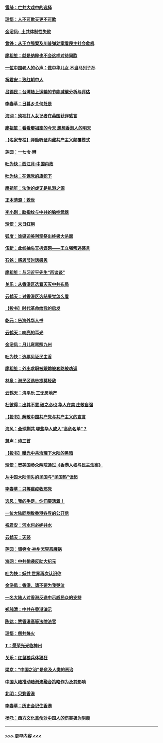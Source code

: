 #### [雪绮：亡共大戏中的选择](../pages/nsc993/n11699922.md?t=12051201) 
#### [理悟：人不可欺天更不可欺](../pages/nsc993/n11699657.md?t=12051201) 
#### [金浴凤:  土共体制性失败](../pages/nsc993/n11699361.md?t=12051201) 
#### [曾铮：从王立强案及川普弹劾案看民主社会危机](../pages/nsc993/n11699318.md?t=12051201) 
#### [廖祖笙：就是纳粹也不会这样对待同胞](../pages/nsc993/n11697658.md?t=12051201) 
#### [一位中国老人的心声：做中华儿女 不当马列子孙](../pages/nsc993/n11697525.md?t=12051201) 
#### [祝君安：致红朝中人](../pages/nsc993/n11697518.md?t=12051201) 
#### [吕锡民：台湾陆上运输的节能减碳分析与评估](../pages/nsc993/n11694983.md?t=12051201) 
#### [李春草：日暮乡关何处是](../pages/nsc993/n11694805.md?t=12051201) 
#### [海网：殃视打人女记者在英国获罪感言](../pages/nsc993/n11693832.md?t=12051201) 
#### [廖祖笙：看看廖祖笙的今天 想想香港人的明天](../pages/nsc993/n11693707.md?t=12051201) 
#### [【名家专栏】弹劾听证内藏共产主义颠覆模式](../pages/nsc993/n11693563.md?t=12051201) 
#### [莲园：一七令‧辨](../pages/nsc993/n11692558.md?t=12051201) 
#### [吐为快：西江月·中国内政](../pages/nsc993/n11692071.md?t=12051201) 
#### [吐为快：在保党的旗帜下](../pages/nsc993/n11691188.md?t=12051201) 
#### [廖祖笙：法治的虚无是乱港之源](../pages/nsc993/n11690605.md?t=12051201) 
#### [正本清源：救世](../pages/nsc993/n11689134.md?t=12051201) 
#### [李小刚：脑指纹与中共的脑控武器](../pages/nsc993/n11688900.md?t=12051201) 
#### [理悟：末日红朝](../pages/nsc993/n11688829.md?t=12051201) 
#### [弧度：谁逼迫美利坚祭出终极大杀器](../pages/nsc993/n11688735.md?t=12051201) 
#### [伍新：此线抽头天拆谍网——王立强叛逃感言](../pages/nsc993/n11687981.md?t=12051201) 
#### [石铭：感恩节时话感恩](../pages/nsc993/n11687568.md?t=12051201) 
#### [廖祖笙：与习近平先生“再谈谈”](../pages/nsc993/n11687005.md?t=12051201) 
#### [关乐：从香港区选看天灭中共布局](../pages/nsc993/n11686647.md?t=12051201) 
#### [云鹤天：对香港区选结果党怎么看](../pages/nsc993/n11686216.md?t=12051201) 
#### [【投书】时代革命给我的启发](../pages/nsc993/n11684287.md?t=12051201) 
#### [乾元：告海外华人书](../pages/nsc993/n11684044.md?t=12051201) 
#### [云鹤天：响亮的耳光](../pages/nsc993/n11684254.md?t=12051201) 
#### [金浴凤：月儿弯弯照九州](../pages/nsc993/n11684231.md?t=12051201) 
#### [吐为快：选票见证民主香](../pages/nsc993/n11684206.md?t=12051201) 
#### [廖祖笙：外出求职被跟踪被套路被劝返](../pages/nsc993/n11683874.md?t=12051201) 
#### [林泉：港民区选告捷莫轻敌](../pages/nsc993/n11683930.md?t=12051201) 
#### [云鹤天：清平乐 三无房地产](../pages/nsc993/n11681521.md?t=12051201) 
#### [杜彼得：出其不意 破之必也 华人在美 庄敬自强](../pages/nsc993/n11679554.md?t=12051201) 
#### [【投书】解散中国共产党与共产主义的宣言](../pages/nsc993/n11679177.md?t=12051201) 
#### [海风：全球剿共 哪些华人或入“高危名单”？](../pages/nsc993/n11678617.md?t=12051201) 
#### [慧声：诗三首](../pages/nsc993/n11678848.md?t=12051201) 
#### [【投书】曝光中共治理下大陆的黑暗](../pages/nsc993/n11678674.md?t=12051201) 
#### [理悟：贺美国参众两院通过《香港人权与民主法案》](../pages/nsc993/n11678104.md?t=12051201) 
#### [从中国大陆消失的民国与“民国热”谈起](../pages/nsc993/n11678075.md?t=12051201) 
#### [李春草：只等瘟疫收邪党](../pages/nsc993/n11677308.md?t=12051201) 
#### [逸风：我的手足，你们要活着！](../pages/nsc993/n11676352.md?t=12051201) 
#### [一位大陆同胞致香港各界的公开信](../pages/nsc993/n11675761.md?t=12051201) 
#### [祝君安：河水何必妒井水](../pages/nsc993/n11675746.md?t=12051201) 
#### [云鹤天：天怒](../pages/nsc993/n11675718.md?t=12051201) 
#### [莲园：调笑令‧神州怎容恶魔祸](../pages/nsc993/n11675648.md?t=12051201) 
#### [海网：中共偷袭反助大纪元](../pages/nsc993/n11673515.md?t=12051201) 
#### [吐为快：妖共 世界再次认识你](../pages/nsc993/n11673506.md?t=12051201) 
#### [金浴凤：香港，请不要为我哭泣](../pages/nsc993/n11673248.md?t=12051201) 
#### [一名大陆人对香港反送中示威民众的支持](../pages/nsc993/n11672615.md?t=12051201) 
#### [郑纯清：中共在香港演示](../pages/nsc993/n11670539.md?t=12051201) 
#### [陈达：赞香港高等法院法官](../pages/nsc993/n11669542.md?t=12051201) 
#### [理悟：倒共烽火](../pages/nsc993/n11668844.md?t=12051201) 
#### [T：愿荣光光临神州](../pages/nsc993/n11668421.md?t=12051201) 
#### [关乐：红鼠狼兵休猖狂](../pages/nsc993/n11668378.md?t=12051201) 
#### [梁京：“中国之治”是危及人类的恶治](../pages/nsc993/n11668328.md?t=12051201) 
#### [中国大陆推动陆港澳融合策略作为及其影响](../pages/nsc993/n11668157.md?t=12051201) 
#### [北明：只剩香港](../pages/nsc993/n11668002.md?t=12051201) 
#### [李春草：历史会记住香港](../pages/nsc993/n11667927.md?t=12051201) 
#### [杨吒：西方文化革命对中国人的伤害极为阴毒](../pages/nsc993/n11664521.md?t=12051201) 

----
#### [ >>> 更早内容 <<< ](../indexes/nsc993-earlier.md)
